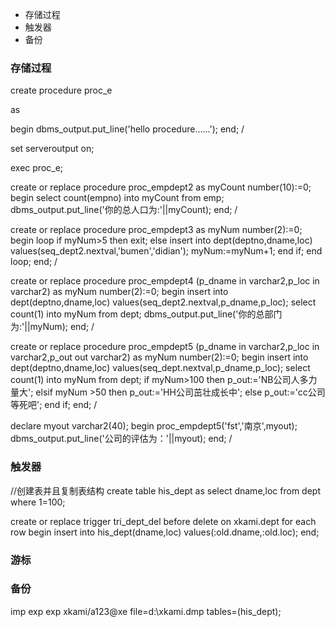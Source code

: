 - 存储过程
- 触发器
- 备份

### 存储过程
create  procedure proc_e

as

begin
  dbms_output.put_line('hello procedure......');
end;
/

set serveroutput on;

exec proc_e;

create or replace procedure proc_empdept2
as
  myCount number(10):=0;
begin
  select count(empno) into myCount from emp;
  dbms_output.put_line('你的总人口为:'||myCount);
end;
/

create or replace procedure proc_empdept3
as
myNum number(2):=0;
begin
  loop
    if myNum>5 then
      exit;
    else
      insert into dept(deptno,dname,loc)
      values(seq_dept2.nextval,'bumen','didian');
      myNum:=myNum+1;
    end if;
    end loop;
end;
/

create or replace procedure proc_empdept4
(p_dname in varchar2,p_loc in varchar2)
as
myNum number(2):=0;
begin
  insert into dept(deptno,dname,loc) values(seq_dept2.nextval,p_dname,p_loc);
  select count(1) into myNum from dept;
  dbms_output.put_line('你的总部门为:'||myNum);
end;
/  

create or replace procedure proc_empdept5
(p_dname in varchar2,p_loc in varchar2,p_out out varchar2)
as
myNum number(2):=0;
begin
  insert into dept(deptno,dname,loc) values(seq_dept.nextval,p_dname,p_loc);
  select count(1) into myNum from dept;
  if myNum>100 then p_out:='NB公司人多力量大';
  elsif myNum >50 then p_out:='HH公司茁壮成长中';
  else p_out:='cc公司等死吧';
  end if;
end;
/

declare
myout varchar2(40);
begin
  proc_empdept5('fst','南京',myout);
  dbms_output.put_line('公司的评估为：'||myout);
end;
/

### 触发器

//创建表并且复制表结构
create table his_dept
as select dname,loc from dept where 1=100;

create or replace trigger tri_dept_del
before delete on xkami.dept for each row
begin
  insert into his_dept(dname,loc) values(:old.dname,:old.loc);
end;

### 游标

### 备份
imp exp
exp xkami/a123@xe file=d:\xkami.dmp tables=(his_dept);
